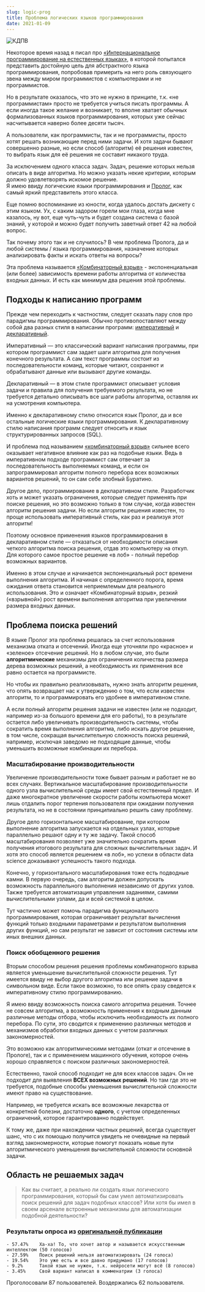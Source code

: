 ```yaml
---
slug: logic-prog
title: Проблема логических языков программирования
date: 2021-01-09
---
```


![КДПВ](/blog/langs.jpeg)

Некоторое время назад я писал про [«Интернациональное программирование на естественных языках»](/blog/inter-prog/),
в которой попытался представить достойную цель для абстрактного языка программирования,
попробовав примерить на него роль связующего звена между миром программистов с компьютерами и не программистов.

Но в результате оказалось, что это не нужно в принципе, т.к. «не программистам» просто не требуется учиться писать программы.
А если иногда такое желание и возникает, то вполне хватает обычных формализованных языков программирования,
которых уже сейчас насчитывается наверно более десяти тысяч.

А пользователи, как программисты, так и не программисты, просто хотят решать возникающие перед ними задачи.
И хотя задачи бывают совершенно разные, но если способ (алгоритм) её решения известен, то выбрать язык для её решения не составит никакого труда.

За исключением одного класса задач. Задач, решение которых нельзя описать в виде алгоритма.
Но можно указать некие критерии, которым должно удовлетворять искомое решение.  
Я имею ввиду логические языки программирования и [Пролог](https://ru.wikipedia.org/wiki/Пролог_(язык_программирования)), как самый яркий представитель этого класса.

Еще помню воспоминание из юности, когда удалось достать дискету с этим языком.
Ух, с каким задором горели мои глаза, когда мне казалось, ну вот, еще чуть-чуть и будет создана система с базой знаний,
у которой и можно будет получить заветный ответ 42 на любой вопрос.

Так почему этого так и не случилось? В чем проблема Пролога, да и любой системы / языка программирования,
назначение которых анализировать факты и искать ответы на вопросы?

Эта проблема называется [«Комбинаторный взрыв»](https://ru.wikipedia.org/wiki/Комбинаторный_взрыв) - экспоненциальная (или более) зависимость времени работы алгоритма от количества входных данных.
И есть как минимум два решения этой проблемы.

## Подходы к написанию программ
Прежде чем переходить к частностям, следует сказать пару слов про парадигмы программирования.
Обычно противопоставляют между собой два разных стиля в написании программ: [императивный](https://ru.wikipedia.org/wiki/Императивное_программирование) и [декларативный](https://ru.wikipedia.org/wiki/Декларативное_программирование).

Императивный — это классический вариант написания программы, при котором программист сам задает шаги алгоритма для получения конечного результата.
А сам текст программы состоит из последовательности команд, которые читают, сохраняют и обрабатывают данные или вызывают другие команды.

Декларативный — в этом стиле программист описывает условия задачи и правила для получения требуемого результата,
но не требуется детально описывать все шаги работы алгоритма, оставляя их на усмотрения компьютера.

Именно к декларативному стилю относится язык Пролог, да и все остальные логические языки программирования.
К декларативному стилю написания программ следует относить и язык структурированных запросов (SQL).

И проблема под называнием [«комбинаторный взрыв»](https://ru.wikipedia.org/wiki/Комбинаторный_взрыв) сильнее всего оказывает негативное влияние как раз на подобные языки.
Ведь в императивном подходе программист сам отвечает за последовательность выполняемых команд, и если он запрограммировал алгоритм полного перебора всех возможных вариантов решений, то он сам себе злобный Буратино.

Другое дело, программирование в декларативном стиле. Разработчик хоть и может указать ограничения, которые следует применять при поиске решения,
но это возможно только в том случае, когда известен алгоритм решения задачи.
Но если алгоритм решения  известен, то проще использовать императивный стиль, как раз и реализуя этот алгоритм!

Поэтому основное применения языков программирования в декларативном стиле — отказаться от необходимости описания четкого алгоритма поиска решения,
отдав это компьютеру на откуп. Для которого самое простое решение «в лоб» - полный перебор возможных вариантов.

Именно в этом случае и начинается экспоненциальный рост времени выполнения алгоритма.
И начиная с определенного порога, время ожидания ответа становится неприемлемым для реального использования.
Это и означает «Комбинаторный взрыв», резкий («взрывной») рост времени выполнения алгоритма при увеличении размера входных данных.

## Проблема поиска решений
В языке Пролог эта проблема решалась за счет использования механизма отката и  отсечений.
Иногда еще уточняли про «красное» и «зеленое» отсечение решений.
Но в любом случае, это были **алгоритмические** механизмы для ограничения количества размера дерева возможных решений,
а необходимость их применения все равно остается на программисте.

Но чтобы их правильно реализовывать, нужно знать алгоритм решения, что опять возвращает нас к утверждению о том,
что если известен алгоритм, то и программировать его удобнее в императивном стиле.

А если полный алгоритм решения задачи не известен (или не подходит, например из-за большого времени для его работы),
то в результате остается либо увеличивать производительность системы, чтобы сократить время выполнения алгоритма,
либо искать другое решение, в том числе, сокращая вычислительную сложность поиска решений, например, исключая заведомо не подходящие данные,
чтобы уменьшить возможные комбинации их перебора.

### Масштабирование производительности
Увеличение производительности тоже бывает разным и работает не во всех случаях.
Вертикальное масштабирование производительности одного узла вычислительной среды имеет свой естественный предел.
И даже многократное увеличение скорости работы компьютера может лишь отдалить порог терпения пользователя при ожидании получения результата,
но не в состоянии принципиально решить саму проблему.

Другое дело горизонтальное масштабирование, при котором выполнение алгоритма запускается на отдельных узлах, которые параллельно решают одну и ту же задачу.
Такой способ масштабирования позволяет уже значительно сократить время получения итогового результата для сложных вычислительных задач.
И хотя это способ является решением «в лоб», но успехи в области data science доказывают успешность такого подхода.

Конечно, у горизонтального масштабирования тоже есть подводные камни.
В первую очередь, сам алгоритм должен допускать возможность параллельного выполнения независимо от других узлов.
Также требуется автоматизация управления заданиями, самими вычислительными узлами, да и всей системой в целом.

Тут частично может помочь парадигма функционального программирования, которая ограничивает результат вычисления функций только входными параметрами
и результатом выполнения других функций, но сам результат не зависит от состояния системы или иных внешних данных.

### Поиск обобщенного решения
Вторым способом решения решения проблемы комбинаторного взрыва является уменьшение вычислительной сложности решения.
Тут имеется ввиду не выбор другого алгоритма или решение задачи в символьном виде.
Если такое возможно, то все опять сразу сведется к императивному стилю программированию.

Я имею ввиду возможность поиска самого алгоритма решения.
Точнее не совсем алгоритма, а возможность применения к входным данным различные методы отбора, чтобы исключить необходимость их полного перебора.
По сути, это сводится к применению различных методов и механизмов обработки входных данных с учетом различных закономерностей.

Это возможно как алгоритмическими методами (откат и отсечение в Прологе), так и с применением машинного обучения,
которое очень хорошо справляется с поиском различных закономерностей.

Естественно, такой способ подходит не для всех классов задач. Он не подходит для выявления **ВСЕХ возможных решений**.
Но там где это не требуется, подобные способы уменьшения вычислительной сложности имеют право на существование.

Например, не требуется искать все возможные лекарства от конкретной болезни, достаточно **одного**, с учетом определенных ограничений, которое гарантированно подействует.

К тому же, даже при нахождении частных решений, всегда существует шанс, что с их помощью получится увидеть не очевидные на первый взгляд закономерности,
которые помогут показать новые пути алгоритмического уменьшения вычислительной сложности основной задачи.

## Область не решаемых задач
> Как вы считает, а реально ли создать язык логического программирования, который бы сам умел автоматизировать поиск решений для задач подобных классов? Или хотя бы имел в своем арсенале встроенные механизмы для автоматизации подобной деятельности?


### Результаты опроса из [оригинальной публикации]((https://habr.com/articles/536268/))
```
- 57.47%    Ха-ха! То, что хочет автор и называется искусственным интеллектом (50 голосов)
- 27.59%    Поиск решений нельзя автоматизировать (24 голоса)
- 19.54%    Это уже есть и все давно придумано (17 голосов)
- 9.2%      Такой язык не нужен, т.к. нейросети могут всё (8 голосов)
- 3.45%     Свой вариант написал в комменатрии (3 голоса)
```
Проголосовали 87 пользователей. Воздержались 62 пользователя.
